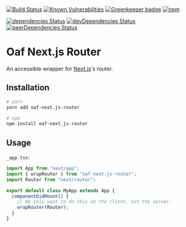 [![Build Status](https://travis-ci.org/oaf-project/oaf-next.js-router.svg?branch=master)](https://travis-ci.org/oaf-project/oaf-next.js-router)
[![Known Vulnerabilities](https://snyk.io/test/github/oaf-project/oaf-next.js-router/badge.svg?targetFile=package.json)](https://snyk.io/test/github/oaf-project/oaf-next.js-router?targetFile=package.json)
[![Greenkeeper badge](https://badges.greenkeeper.io/oaf-project/oaf-next.js-router.svg)](https://greenkeeper.io/)
[![npm](https://img.shields.io/npm/v/oaf-next.js-router.svg)](https://www.npmjs.com/package/oaf-next.js-router)

[![dependencies Status](https://david-dm.org/oaf-project/oaf-next.js-router/status.svg)](https://david-dm.org/oaf-project/oaf-next.js-router)
[![devDependencies Status](https://david-dm.org/oaf-project/oaf-next.js-router/dev-status.svg)](https://david-dm.org/oaf-project/oaf-next.js-router?type=dev)
[![peerDependencies Status](https://david-dm.org/oaf-project/oaf-next.js-router/peer-status.svg)](https://david-dm.org/oaf-project/oaf-next.js-router?type=peer)

# Oaf Next.js Router
An accessible wrapper for [Next.js](https://github.com/zeit/next.js/)'s router.

## Installation

```sh
# yarn
yarn add oaf-next.js-router

# npm
npm install oaf-next.js-router
```


## Usage

`_app.tsx`:

```typescript
import App from "next/app";
import { wrapRouter } from "oaf-next.js-router";
import Router from "next/router";

export default class MyApp extends App {
  componentDidMount() {
    // We only want to do this on the client, not the server.
    wrapRouter(Router);
  }
}
```
